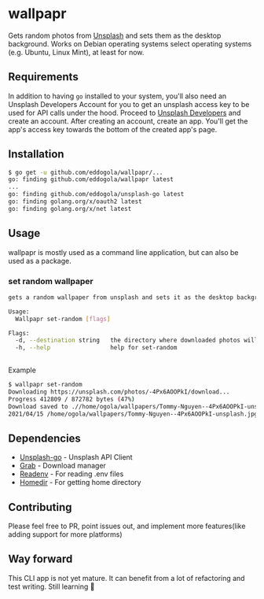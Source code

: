 # wallpapr

Gets random photos from [Unsplash](https://www.unsplash.com/) and sets them as the desktop background.
Works on Debian operating systems select operating systems (e.g. Ubuntu, Linux Mint), at least for now.

## Requirements

In addition to having `go` installed to your system, you'll also need an Unsplash Developers Account
for you to get an unsplash access key to be used for API calls under the hood.
Proceed to [Unsplash Developers](https://unsplash.com/developers) and create an account.
After creating an account, create an app. You'll get the app's access key towards the bottom of the 
created app's page.

## Installation

```bash
$ go get -u github.com/eddogola/wallpapr/...
go: finding github.com/eddogola/wallpapr latest
...
go: finding github.com/eddogola/unsplash-go latest
go: finding golang.org/x/oauth2 latest
go: finding golang.org/x/net latest
```

## Usage

wallpapr is mostly used as a command line application, but can also be used as a package.

### set random wallpaper

```bash
gets a random wallpaper from unsplash and sets it as the desktop background

Usage:
  Wallpapr set-random [flags]

Flags:
  -d, --destination string   the directory where downloaded photos will be saved (default "<HOME>/wallpapers/")
  -h, --help                 help for set-random
  
```

Example

```bash
$ wallpapr set-random
Downloading https://unsplash.com/photos/-4Px6AOOPkI/download...
Progress 412809 / 872782 bytes (47%)
Download saved to .//home/ogola/wallpapers/Tommy-Nguyen--4Px6AOOPkI-unsplash.jpg 
2021/04/15 /home/ogola/wallpapers/Tommy-Nguyen--4Px6AOOPkI-unsplash.jpg set as wallpaper
```

## Dependencies

- [Unsplash-go](https://www.github.com/eddogola/unsplash-go) - Unsplash API Client
- [Grab](https://www.github.com/cavaliercoder/grab) - Download manager
- [Readenv](https://www.github.com/eddogola/readenv) - For reading .env files
- [Homedir](github.com/mitchellh/go-homedir) - For getting home directory

## Contributing

Please feel free to PR, point issues out, and implement more features(like adding support for more platforms)

## Way forward

This CLI app is not yet mature. It can benefit from a lot of refactoring and test writing. Still learning :palm_tree:
